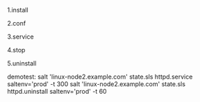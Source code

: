 1.install

2.conf

3.service

4.stop

5.uninstall

demotest:
salt 'linux-node2.example.com' state.sls httpd.service saltenv='prod' -t 300
salt 'linux-node2.example.com' state.sls httpd.uninstall saltenv='prod' -t 60
